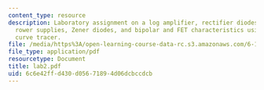 ```yaml
---
content_type: resource
description: Laboratory assignment on a log amplifier, rectifier diodes and rectifier
  rower supplies, Zener diodes, and bipolar and FET characteristics using the Tektronix
  curve tracer.
file: /media/https%3A/open-learning-course-data-rc.s3.amazonaws.com/6-101-introductory-analog-electronics-laboratory-spring-2007/6c6e42ffd430d05671894d06dcbccdcb_lab2.pdf
file_type: application/pdf
resourcetype: Document
title: lab2.pdf
uid: 6c6e42ff-d430-d056-7189-4d06dcbccdcb
---
```

